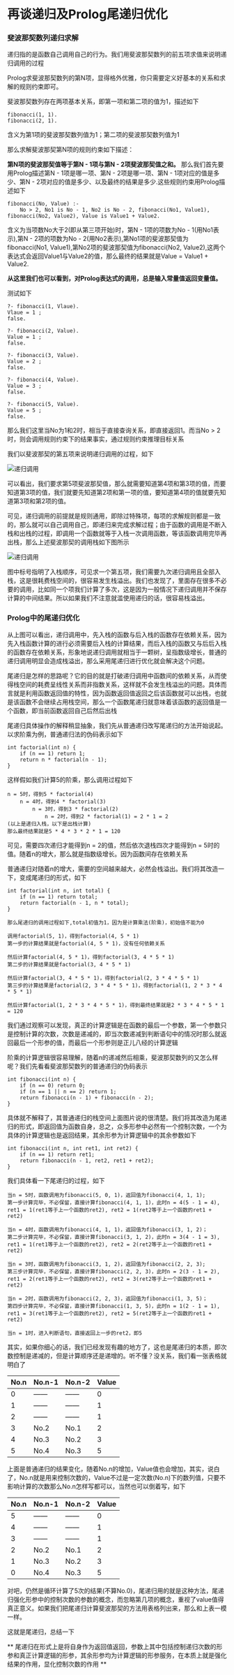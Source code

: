 # 再谈递归及Prolog尾递归优化

### 斐波那契数列递归求解
递归指的是函数自己调用自己的行为。我们用斐波那契数列的前五项求值来说明递归调用的过程

Prolog求斐波那契数列的第N项，显得格外优雅，你只需要定义好基本的关系和求解的规则约束即可。

斐波那契数列存在两项基本关系，即第一项和第二项的值为1，描述如下

```
fibonacci(1, 1).
fibonacci(2, 1).
```

含义为第1项的斐波那契数列值为1；第二项的斐波那契数列值为1

那么求解斐波那契第N项的规则约束如下描述：

**第N项的斐波那契值等于第N - 1项与第N - 2项斐波那契值之和。** 那么我们首先要用Prolog描述第N - 1项是哪一项、第N - 2项是哪一项、第N - 1项对应的值是多少、第N - 2项对应的值是多少、以及最终的结果是多少.这些规则约束用Prolog描述如下

```
fibonacci(No, Value) :- 
    No > 2, No1 is No - 1, No2 is No - 2, fibonacci(No1, Value1), fibonacci(No2, Value2), Value is Value1 + Value2.
```

含义为当项数No大于2(即从第三项开始)时，第N - 1项的项数为No - 1(用No1表示),第N - 2项的项数为No - 2(用No2表示),第No1项的斐波那契值为fibonacci(No1, Value1),第No2项的斐波那契值为fibonacci(No2, Value2),这两个表达式会返回Value1与Value2的值，那么最终的结果就是Value = Value1 + Value2.

**从这里我们也可以看到，对Prolog表达式的调用，总是输入常量值返回变量值。**

测试如下

```
?- fibonacci(1, Vlaue).
Vlaue = 1 ;
false.

?- fibonacci(2, Value).
Value = 1 ;
false.

?- fibonacci(3, Value).
Value = 2 ;
false.

?- fibonacci(4, Value).
Value = 3 ;
false.

?- fibonacci(5, Value).
Value = 5 ;
false.
```

那么我们这里当No为1和2时，相当于直接查询关系，即直接返回1。而当No > 2时，则会调用规则约束下的结果事实，通过规则约束推理目标关系

我们以斐波那契的第五项来说明递归调用的过程，如下

![递归调用](https://feily.tech/image/20190204115236.png)

可以看出，我们要求第5项斐波那契值，那么就需要知道第4项和第3项的值，而要知道第3项的值，我们就要先知道第2项和第一项的值，要知道第4项的值就要先知道第3项和第2项的值。

可见，递归调用的前提就是规则通用，即除过特殊项，每项的求解规则都是一致的，那么就可以自己调用自己，即递归来完成求解过程；由于函数的调用是不断入栈和出栈的过程，即调用一个函数就等于入栈一次调用函数，等该函数调用完毕再出栈，那么上述斐波那契的调用栈如下图所示

![递归调用](https://feily.tech/image/20190204123324.png)

图中标号指明了入栈顺序，可见求一个第五项，我们需要九次递归调用且全部入栈，这是很耗费栈空间的，很容易发生栈溢出。我们也发现了，里面存在很多不必要的调用，比如同一个项我们计算了多次，这是因为一般情况下递归调用并不保存计算的中间结果。所以如果我们不注意就滥使用递归的话，很容易栈溢出。

### Prolog中的尾递归优化

从上图可以看出，递归调用中，先入栈的函数与后入栈的函数存在依赖关系，因为先入栈函数计算的进行必须需要后入栈的计算结果，而后入栈的函数又与后后入栈的函数存在依赖关系，形象地说递归调用就相当于一颗树，呈指数级增长，普通的递归调用明显会造成栈溢出，那么采用尾递归进行优化就会解决这个问题。

尾递归是怎样的思路呢？它的目的就是打破递归调用中函数间的依赖关系，从而使得栈空间的耗费呈线性关系而非指数关系，这样就不会发生栈溢出的问题。具体而言就是利用函数返回值的特性，因为函数返回值返回之后该函数就可以出栈，也就是该函数不会继续占用栈空间，那么一个函数尾递归就意味着该函数的返回值是一个函数，即当前函数返回自己后然后出栈

尾递归具体操作的解释稍显抽象，我们先从普通递归改写尾递归的方法开始说起。以求阶乘为例，普通递归法的伪码表示如下

```
int factorial(int n) {
    if (n == 1) return 1;
    return n * factorial(n - 1);
}
```

这样假如我们计算5的阶乘，那么调用过程如下

```
n = 5时，得到5 * factorial(4)
    n = 4时，得到4 * factorial(3)
        n = 3时，得到3 * factorial(2)
            n = 2时，得到2 * factorial(1) = 2 * 1 = 2
(以上是递归入栈，以下是出栈计算)
那么最终结果就是5 * 4 * 3 * 2 * 1 = 120
```

可见，需要四次递归才能得到n = 2的值，然后依次退栈四次才能得到n = 5时的值。随着n的增大，那么就是指数级增长。因为函数间存在依赖关系

普通递归对随着n的增大，需要的空间越来越大，必然会栈溢出。我们将其改造一下，变成尾递归的形式，如下

```
int factorial(int n, int total) {
    if (n == 1) return total;
    return factorial(n - 1, n * total);
}
```

```
那么尾递归的调用过程如下,total初值为1，因为是计算乘法(阶乘)，初始值不能为0

调用factorial(5, 1)，得到factorial(4, 5 * 1)
第一步的计算结果就是factorial(4, 5 * 1)，没有任何依赖关系

然后计算factorial(4, 5 * 1)，得到factorial(3, 4 * 5 * 1)
第二步的计算结果就是factorial(3, 4 * 5 * 1)

然后计算factorial(3, 4 * 5 * 1)，得到factorial(2, 3 * 4 * 5 * 1)
第三步的计算结果是factorial(2, 3 * 4 * 5 * 1)，得到factorial(1, 2 * 3 * 4 * 5 * 1)

然后计算factorial(1, 2 * 3 * 4 * 5 * 1)，得到最终结果就是2 * 3 * 4 * 5 * 1 = 120
```

我们通过观察可以发现，真正的计算逻辑是在函数的最后一个参数，第一个参数只是控制计算的次数，次数是递减的，即当次数递减到判断语句中的情况时那么就返回最后一个形参的值，而最后一个形参则是正儿八经的计算逻辑

阶乘的计算逻辑很容易理解，随着n的递减然后相乘，斐波那契数列的又怎么样呢？我们先看看斐波那契数列的普通递归的伪码表示

```
int fibonacci(int n) {
    if (n == 0) return 0;
    if (n == 1 || n == 2) return 1;
    return fibonacci(n - 1) + fibonacci(n - 2);
}
```

具体就不解释了，其普通递归的栈空间上面图片说的很清楚。我们将其改造为尾递归的形式，即返回值为函数自身，总之，众多形参中必然有一个控制次数，一个为具体的计算逻辑也是返回结果，其余形参为计算逻辑中的其余参数如下

```
int fibonacci(int n, int ret1, int ret2) {
    if (n == 1) return ret1;
    return fibonacci(n - 1, ret2, ret1 + ret2);
}
```

我们具体看一下尾递归的过程，如下

```
当n = 5时，函数调用为fibonacci(5, 0, 1)，返回值为fibonacci(4, 1, 1);
第一步计算完毕，不必保留，直接计算fibonacci(4, 1, 1)，此时n = 4(5 - 1 = 4), ret1 = 1(ret1等于上一个函数的ret2), ret2 = 1(ret2等于上一个函数的ret1 + ret2)

当n = 4时，函数调用为fibonacci(4, 1, 1)，返回值为fibonacci(3, 1, 2)；
第二步计算完毕，不必保留，直接计算fibonacci(3, 1, 2)，此时n = 3(4 - 1 = 3), ret1 = 1(ret1等于上一个函数的ret2), ret2 = 2(ret2等于上一个函数的ret1 + ret2)

当n = 3时，函数调用为fibonacci(3, 1, 2)，返回值为fibonacci(2, 2, 3);
第三步计算完毕，不必保留，直接计算fibonacci(2, 2, 3)，此时n = 2(3 - 1 = 2), ret1 = 2(ret1等于上一个函数的ret2), ret2 = 3(ret2等于上一个函数的ret1 + ret2)

当n = 2时，函数调用为fibonacci(2, 2, 3)，返回值为fibonacci(1, 3, 5)；
第四步计算完毕，不必保留，直接计算fibonacci(1, 3, 5)，此时n = 1(2 - 1 = 1), ret1 = 3(ret1等于上一个函数的ret2), ret2 = 5(ret2等于上一个函数的ret1 + ret2)

当n = 1时，进入判断语句，直接返回上一步的ret2，即5
```

其实，如果你细心的话，我们已经发现有趣的地方了，这也是尾递归的本质，即次数控制是递减的，但是计算顺序还是递增的。听不懂？没关系，我们看一张表格就明白了

|No.n|No.n-1|No.n-2|Value|
|------|------|------|------|
|0|——|——|0|
|1|——|——|1|
|2|——|——|1|
|3|No.2|No.1|2|
|4|No.3|No.2|3|
|5|No.4|No.3|5|

上面是普通递归的结果变化，随着No.n的增加，Value值也会增加，其实，说白了，No.n就是用来控制次数的，Value不过是一定次数(No.n)下的数列值，只要不影响计算的次数那么No.n怎样写都可以，当然也可以倒着写，如下

|No.n|No.n-1|No.n-2|Value|
|------|------|------|------|
|5|——|——|0|
|4|——|——|1|
|3|——|——|1|
|2|No.2|No.1|2|
|1|No.3|No.2|3|
|0|No.4|No.3|5|

对吧，仍然是循环计算了5次的结果(不算No.0)，尾递归用的就是这种方法，尾递归强化形参中的控制次数的参数的概念，而忽略第几项的概念，重视了value值得真正意义。如果我们把尾递归计算斐波那契的方法用表格列出来，那么和上表一模一样。

这就是尾递归，总结一下

** 尾递归在形式上是将自身作为返回值返回，参数上其中包括控制递归次数的形参和真正计算逻辑的形参，其余形参均为计算逻辑的形参服务，在本质上就是强化结果的作用，显化控制次数的作用 **